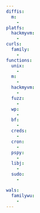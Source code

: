 ```yaml
---
diffis:
  m:
    -
platfs:
  hackmyvm:
    -
curls:
  family:
    -
functions:
  unix:
    -
  m:
    -
  hackmyvm:
    -
  fuzz:
    -
  wp:
    -
  bf:
    -
  creds:
    -
  cron:
    -
  pspy:
    -
  libj:
    -
  sudo:
    -

wals:
  familywu:
    -
---
```


